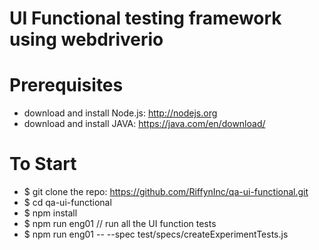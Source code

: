 # UI Functional testing framework using webdriverio

# Prerequisites
- download and install Node.js: http://nodejs.org
- download and install JAVA: https://java.com/en/download/


# To Start

- $ git clone the repo: https://github.com/RiffynInc/qa-ui-functional.git
- $ cd qa-ui-functional
- $ npm install
- $ npm run eng01 // run all the UI function tests
- $ npm run eng01 -- --spec test/specs/createExperimentTests.js

